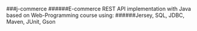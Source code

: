 ###j-commerce
######E-commerce REST API implementation with Java based on Web-Programming course using:
######Jersey, SQL, JDBC, Maven, JUnit, Gson
